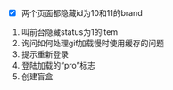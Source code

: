 - [x] 两个页面都隐藏id为10和11的brand
1. 叫前台隐藏status为1的item
2. 询问如何处理gif加载慢时使用缓存的问题
3. 提示重新登录
4. 登陆加载的“pro”标志
5. 创建盲盒